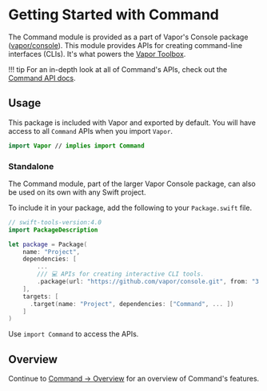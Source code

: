 # Getting Started with Command

The Command module is provided as a part of Vapor's Console package ([vapor/console](https://github.com/vapor/console)).  This module provides APIs for creating command-line interfaces (CLIs). It's what powers the [Vapor Toolbox](../getting-started/toolbox.md).

!!! tip
    For an in-depth look at all of Command's APIs, check out the [Command API docs](https://api.vapor.codes/console/latest/Command/index.html).

## Usage

This package is included with Vapor and exported by default. You will have access to all `Command` APIs when you import `Vapor`.

```swift
import Vapor // implies import Command
```

### Standalone

The Command module, part of the larger Vapor Console package, can also be used on its own with any Swift project.

To include it in your package, add the following to your `Package.swift` file.

```swift
// swift-tools-version:4.0
import PackageDescription

let package = Package(
    name: "Project",
    dependencies: [
        ...
        /// 💻 APIs for creating interactive CLI tools.
        .package(url: "https://github.com/vapor/console.git", from: "3.0.0"),
    ],
    targets: [
      .target(name: "Project", dependencies: ["Command", ... ])
    ]
)
```

Use `import Command` to access the APIs.

## Overview

Continue to [Command → Overview](overview.md) for an overview of Command's features.